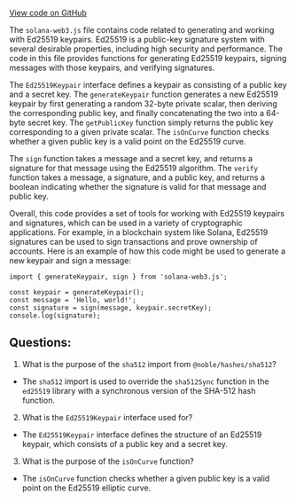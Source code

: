 [View code on GitHub](https://github.com/solana-labs/solana-web3.js/blob/master/packages/library-legacy/src/utils/ed25519.ts)

The `solana-web3.js` file contains code related to generating and working with Ed25519 keypairs. Ed25519 is a public-key signature system with several desirable properties, including high security and performance. The code in this file provides functions for generating Ed25519 keypairs, signing messages with those keypairs, and verifying signatures.

The `Ed25519Keypair` interface defines a keypair as consisting of a public key and a secret key. The `generateKeypair` function generates a new Ed25519 keypair by first generating a random 32-byte private scalar, then deriving the corresponding public key, and finally concatenating the two into a 64-byte secret key. The `getPublicKey` function simply returns the public key corresponding to a given private scalar. The `isOnCurve` function checks whether a given public key is a valid point on the Ed25519 curve.

The `sign` function takes a message and a secret key, and returns a signature for that message using the Ed25519 algorithm. The `verify` function takes a message, a signature, and a public key, and returns a boolean indicating whether the signature is valid for that message and public key.

Overall, this code provides a set of tools for working with Ed25519 keypairs and signatures, which can be used in a variety of cryptographic applications. For example, in a blockchain system like Solana, Ed25519 signatures can be used to sign transactions and prove ownership of accounts. Here is an example of how this code might be used to generate a new keypair and sign a message:

```
import { generateKeypair, sign } from 'solana-web3.js';

const keypair = generateKeypair();
const message = 'Hello, world!';
const signature = sign(message, keypair.secretKey);
console.log(signature);
```
## Questions: 
 1. What is the purpose of the `sha512` import from `@noble/hashes/sha512`?
- The `sha512` import is used to override the `sha512Sync` function in the `ed25519` library with a synchronous version of the SHA-512 hash function.

2. What is the `Ed25519Keypair` interface used for?
- The `Ed25519Keypair` interface defines the structure of an Ed25519 keypair, which consists of a public key and a secret key.

3. What is the purpose of the `isOnCurve` function?
- The `isOnCurve` function checks whether a given public key is a valid point on the Ed25519 elliptic curve.